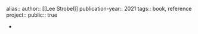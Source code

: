 alias::
author:: [[Lee Strobel]] 
publication-year:: 2021
tags:: book, reference
project:: 
public:: true

-